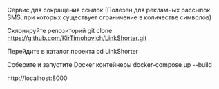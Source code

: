 Сервис для сокращения ссылок (Полезен для рекламных рассылок SMS, при которых существует ограничение в количестве символов)



Склонируйте репозиторий git clone https://github.com/KirTimohovich/LinkShorter.git

Перейдите в каталог проекта cd LinkShorter

Соберите и запустите Docker контейнеры docker-compose up --build

http://localhost:8000


